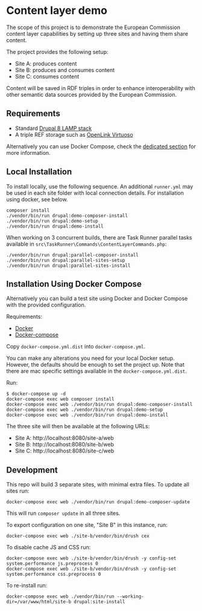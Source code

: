 # Content layer demo

The scope of this project is to demonstrate the European Commission content layer capabilities by setting up three sites
and having them share content.

The project provides the following setup:

- Site A: produces content
- Site B: produces and consumes content
- Site C: consumes content

Content will be saved in RDF triples in order to enhance interoperability with other semantic data sources provided by
the European Commission.

## Requirements

- Standard [Drupal 8 LAMP stack](https://www.drupal.org/docs/8/system-requirements)
- A triple REF storage such as [OpenLink Virtuoso](https://virtuoso.openlinksw.com)

Alternatively you can use Docker Compose, check the [dedicated section](#installation-using-docker-compose)
for more information.

## Local Installation

To install locally, use the following sequence. An additional `runner.yml` may be used in each site folder with local
connection details. For installation using docker, see below.

```
composer install
./vendor/bin/run drupal:demo-composer-install
./vendor/bin/run drupal:demo-setup
./vendor/bin/run drupal:demo-install
```

When working on 3 concurrent builds, there are Task Runner parallel tasks available in
`src\TaskRunner\Commands\ContentLayerCommands.php`:

```
./vendor/bin/run drupal:parallel-composer-install
./vendor/bin/run drupal:parallel-sites-setup
./vendor/bin/run drupal:parallel-sites-install
```

## Installation Using Docker Compose

Alternatively you can build a test site using Docker and Docker Compose with the provided configuration.

Requirements:

- [Docker](https://www.docker.com/get-docker)
- [Docker-compose](https://docs.docker.com/compose/)

Copy `docker-compose.yml.dist` into `docker-compose.yml`.

You can make any alterations you need for your local Docker setup. However, the defaults should be enough to set the
project up. Note that there are mac specific settings available in the `docker-compose.yml.dist`.

Run:

```
$ docker-compose up -d
docker-compose exec web composer install
docker-compose exec web ./vendor/bin/run drupal:demo-composer-install
docker-compose exec web ./vendor/bin/run drupal:demo-setup
docker-compose exec web ./vendor/bin/run drupal:demo-install
```

The three site will then be available at the following URLs:

- Site A: http://localhost:8080/site-a/web
- Site B: http://localhost:8080/site-b/web
- Site C: http://localhost:8080/site-c/web

## Development

This repo will build 3 separate sites, with minimal extra files. To update all sites run:

```
docker-compose exec web ./vendor/bin/run drupal:demo-composer-update
```

This will run `composer update` in all three sites.

To export configuration on one site, "Site B" in this instance, run:

```
docker-compose exec web ./site-b/vendor/bin/drush cex
```

To disable cache JS and CSS run:

```
docker-compose exec web ./site-b/vendor/bin/drush -y config-set system.performance js.preprocess 0
docker-compose exec web ./site-b/vendor/bin/drush -y config-set system.performance css.preprocess 0
```

To re-install run:

```
docker-compose exec web ./vendor/bin/run --working-dir=/var/www/html/site-b drupal:site-install
```